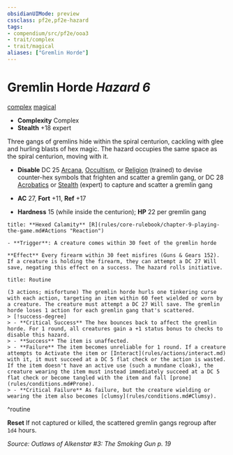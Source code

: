 ```yaml
---
obsidianUIMode: preview
cssclass: pf2e,pf2e-hazard
tags:
- compendium/src/pf2e/ooa3
- trait/complex
- trait/magical
aliases: ["Gremlin Horde"]
---
```

# Gremlin Horde *Hazard 6*  
[complex](complex.md "Complex Hazard Trait")  [magical](magical.md "Magical Item Trait")  

- **Complexity** Complex
- **Stealth** +18 expert  

Three gangs of gremlins hide within the spiral centurion, cackling with glee and hurling blasts of hex magic. The hazard occupies the same space as the spiral centurion, moving with it.

- **Disable** DC 25 [Arcana](skills.md#Arcana), [Occultism](skills.md#Occultism), or [Religion](skills.md#Religion) (trained) to devise counter-hex symbols that frighten and scatter a gremlin gang, or DC 28 [Acrobatics](skills.md#Acrobatics) or [Stealth](skills.md#Stealth) (expert) to capture and scatter a gremlin gang  

- **AC** 27, **Fort** +11, **Ref** +17
- **Hardness** 15 (while inside the centurion); **HP** 22 per gremlin gang

```ad-embed-ability
title: **Hexed Calamity** [R](rules/core-rulebook/chapter-9-playing-the-game.md#Actions "Reaction")

- **Trigger**: A creature comes within 30 feet of the gremlin horde

**Effect** Every firearm within 30 feet misfires (Guns & Gears 152). If a creature is holding the firearm, they can attempt a DC 27 Will save, negating this effect on a success. The hazard rolls initiative.
```

```ad-pf2-summary
title: Routine

(3 actions; misfortune) The gremlin horde hurls one tinkering curse with each action, targeting an item within 60 feet wielded or worn by a creature. The creature must attempt a DC 27 Will save. The gremlin horde loses 1 action for each gremlin gang that's scattered.
> [!success-degree] 
> - **Critical Success** The hex bounces back to affect the gremlin horde. For 1 round, all creatures gain a +1 status bonus to checks to disable this hazard.
> - **Success** The item is unaffected.
> - **Failure** The item becomes unreliable for 1 round. If a creature attempts to Activate the item or [Interact](rules/actions/interact.md) with it, it must succeed at a DC 5 flat check or the action is wasted. If the item doesn't have an active use (such a mundane cloak), the creature wearing the item must instead immediately succeed at a DC 5 flat check or become tangled with the item and fall [prone](rules/conditions.md#Prone).
> - **Critical Failure** As failure, but the creature wielding or wearing the item also becomes [clumsy](rules/conditions.md#Clumsy).
```
^routine

**Reset** If not captured or killed, the scattered gremlin gangs regroup after `1d4` hours.  

*Source: Outlaws of Alkenstar #3: The Smoking Gun p. 19*